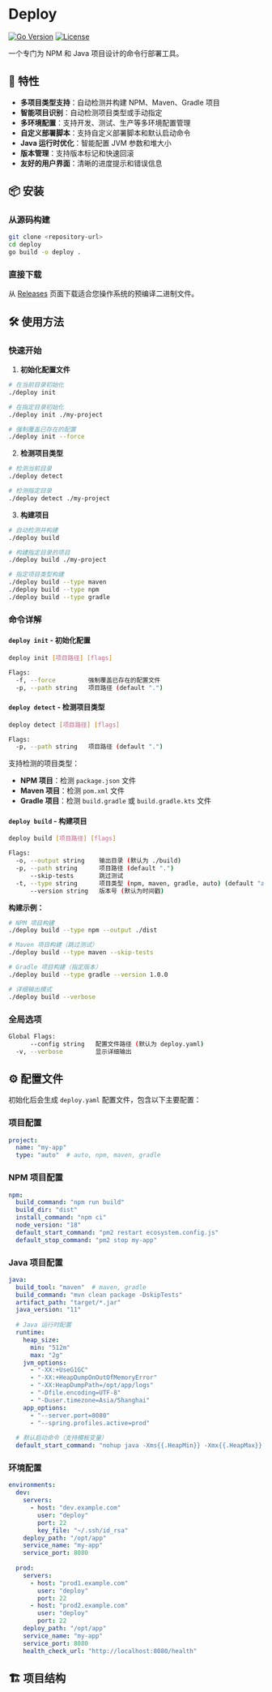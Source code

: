 # Deploy

[![Go Version](https://img.shields.io/badge/Go-1.21+-blue.svg)](https://golang.org)
[![License](https://img.shields.io/badge/License-MIT-green.svg)](LICENSE)

一个专门为 NPM 和 Java 项目设计的命令行部署工具。

## 🚀 特性

- **多项目类型支持**：自动检测并构建 NPM、Maven、Gradle 项目
- **智能项目识别**：自动检测项目类型或手动指定
- **多环境配置**：支持开发、测试、生产等多环境配置管理
- **自定义部署脚本**：支持自定义部署脚本和默认启动命令
- **Java 运行时优化**：智能配置 JVM 参数和堆大小
- **版本管理**：支持版本标记和快速回滚
- **友好的用户界面**：清晰的进度提示和错误信息

## 📦 安装

### 从源码构建

```bash
git clone <repository-url>
cd deploy
go build -o deploy .
```

### 直接下载

从 [Releases](releases) 页面下载适合您操作系统的预编译二进制文件。

## 🛠️ 使用方法

### 快速开始

1. **初始化配置文件**

```bash
# 在当前目录初始化
./deploy init

# 在指定目录初始化
./deploy init ./my-project

# 强制覆盖已存在的配置
./deploy init --force
```

2. **检测项目类型**

```bash
# 检测当前目录
./deploy detect

# 检测指定目录
./deploy detect ./my-project
```

3. **构建项目**

```bash
# 自动检测并构建
./deploy build

# 构建指定目录的项目
./deploy build ./my-project

# 指定项目类型构建
./deploy build --type maven
./deploy build --type npm
./deploy build --type gradle
```

### 命令详解

#### `deploy init` - 初始化配置

```bash
deploy init [项目路径] [flags]

Flags:
  -f, --force         强制覆盖已存在的配置文件
  -p, --path string   项目路径 (default ".")
```

#### `deploy detect` - 检测项目类型

```bash
deploy detect [项目路径] [flags]

Flags:
  -p, --path string   项目路径 (default ".")
```

支持检测的项目类型：
- **NPM 项目**：检测 `package.json` 文件
- **Maven 项目**：检测 `pom.xml` 文件
- **Gradle 项目**：检测 `build.gradle` 或 `build.gradle.kts` 文件

#### `deploy build` - 构建项目

```bash
deploy build [项目路径] [flags]

Flags:
  -o, --output string    输出目录 (默认为 ./build)
  -p, --path string      项目路径 (default ".")
      --skip-tests       跳过测试
  -t, --type string      项目类型 (npm, maven, gradle, auto) (default "auto")
      --version string   版本号 (默认为时间戳)
```

**构建示例：**

```bash
# NPM 项目构建
./deploy build --type npm --output ./dist

# Maven 项目构建（跳过测试）
./deploy build --type maven --skip-tests

# Gradle 项目构建（指定版本）
./deploy build --type gradle --version 1.0.0

# 详细输出模式
./deploy build --verbose
```

### 全局选项

```bash
Global Flags:
      --config string   配置文件路径 (默认为 deploy.yaml)
  -v, --verbose         显示详细输出
```

## ⚙️ 配置文件

初始化后会生成 `deploy.yaml` 配置文件，包含以下主要配置：

### 项目配置

```yaml
project:
  name: "my-app"
  type: "auto"  # auto, npm, maven, gradle
```

### NPM 项目配置

```yaml
npm:
  build_command: "npm run build"
  build_dir: "dist"
  install_command: "npm ci"
  node_version: "18"
  default_start_command: "pm2 restart ecosystem.config.js"
  default_stop_command: "pm2 stop my-app"
```

### Java 项目配置

```yaml
java:
  build_tool: "maven"  # maven, gradle
  build_command: "mvn clean package -DskipTests"
  artifact_path: "target/*.jar"
  java_version: "11"
  
  # Java 运行时配置
  runtime:
    heap_size:
      min: "512m"
      max: "2g"
    jvm_options:
      - "-XX:+UseG1GC"
      - "-XX:+HeapDumpOnOutOfMemoryError"
      - "-XX:HeapDumpPath=/opt/app/logs"
      - "-Dfile.encoding=UTF-8"
      - "-Duser.timezone=Asia/Shanghai"
    app_options:
      - "--server.port=8080"
      - "--spring.profiles.active=prod"
  
  # 默认启动命令（支持模板变量）
  default_start_command: "nohup java -Xms{{.HeapMin}} -Xmx{{.HeapMax}} {{.JvmOptions}} -jar {{.JarFile}} {{.AppOptions}} > {{.LogFile}} 2>&1 & echo $! > {{.PidFile}}"
```

### 环境配置

```yaml
environments:
  dev:
    servers:
      - host: "dev.example.com"
        user: "deploy"
        port: 22
        key_file: "~/.ssh/id_rsa"
    deploy_path: "/opt/app"
    service_name: "my-app"
    service_port: 8080
    
  prod:
    servers:
      - host: "prod1.example.com"
        user: "deploy"
        port: 22
      - host: "prod2.example.com"
        user: "deploy"
        port: 22
    deploy_path: "/opt/app"
    service_name: "my-app"
    service_port: 8080
    health_check_url: "http://localhost:8080/health"
```

## 🏗️ 项目结构

